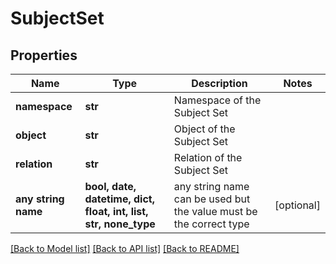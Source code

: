 # SubjectSet


## Properties
Name | Type | Description | Notes
------------ | ------------- | ------------- | -------------
**namespace** | **str** | Namespace of the Subject Set | 
**object** | **str** | Object of the Subject Set | 
**relation** | **str** | Relation of the Subject Set | 
**any string name** | **bool, date, datetime, dict, float, int, list, str, none_type** | any string name can be used but the value must be the correct type | [optional]

[[Back to Model list]](../README.md#documentation-for-models) [[Back to API list]](../README.md#documentation-for-api-endpoints) [[Back to README]](../README.md)


